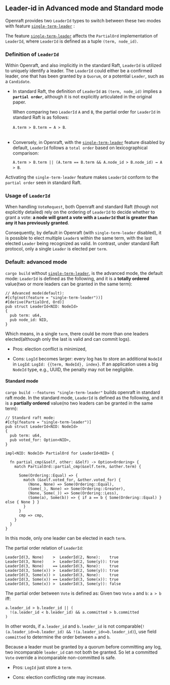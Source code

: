 ## Leader-id in Advanced mode and Standard mode

Openraft provides two `LeaderId` types to switch between these two modes with feature [`single-term-leader`] :

The feature [`single-term-leader`] affects the `PartialOrd` implementation of `LeaderId`, where `LeaderId` is defined as a tuple `(term, node_id)`.

### Definition of `LeaderId`

Within Openraft, and also implicitly in the standard Raft, `LeaderId` is utilized to uniquely identify a leader. The `LeaderId` could either be a confirmed leader, one that has been granted by a `Quorum`, or a potential `Leader`, such as a `Candidate`.

- In standard Raft, the definition of `LeaderId` as `(term, node_id)` implies a **`partial order`**, although it is not explicitly articulated in the original paper.

  When comparing two `LeaderId` `A` and `B`, the partial order for `LeaderId` in standard Raft is as follows:

  `A.term > B.term ↔ A > B`.
  <br/><br/>

- Conversely, in Openraft, with the [`single-term-leader`] feature disabled by default, `LeaderId` follows a `total order` based on lexicographical comparison:

  `A.term > B.term || (A.term == B.term && A.node_id > B.node_id) ↔ A > B`.

Activating the `single-term-leader` feature makes `LeaderId` conform to the `partial order` seen in standard Raft.

### Usage of `LeaderId`

When handling `VoteRequest`, both Openraft and standard Raft (though not explicitly detailed) rely on the ordering of `LeaderId` to decide whether to grant a vote:
**a node will grant a vote with a `LeaderId` that is greater than any it has previously granted**.

Consequently, by default in Openraft (with `single-term-leader` disabled), it is possible to elect multiple `Leader`s within the same term, with the last elected `Leader` being recognized as valid. In contrast, under standard Raft protocol, only a single `Leader` is elected per `term`.

### Default: advanced mode

`cargo build` without [`single-term-leader`][], is the advanced mode, the default mode:
`LeaderId` is defined as the following, and it is a **totally ordered** value(two or more leaders can be granted in the same term):

```ignore
// Advanced mode(default):
#[cfg(not(feature = "single-term-leader"))]
#[derive(PartialOrd, Ord)]
pub struct LeaderId<NID: NodeId>
{
  pub term: u64,
  pub node_id: NID,
}
```

Which means, in a single `term`, there could be more than one leaders
elected(although only the last is valid and can commit logs).

- Pros: election conflict is minimized,

- Cons: `LogId` becomes larger: every log has to store an additional `NodeId` in `LogId`:
  `LogId: {{term, NodeId}, index}`.
  If an application uses a big `NodeId` type, e.g., UUID, the penalty may not
  be negligible.


#### Standard mode

`cargo build --features "single-term-leader"` builds openraft in standard raft mode.
In the standard mode, `LeaderId` is defined as the following, and it is a **partially ordered** value(no two leaders can be granted in the same term):

```ignore
// Standard raft mode:
#[cfg(feature = "single-term-leader")]
pub struct LeaderId<NID: NodeId>
{
  pub term: u64,
  pub voted_for: Option<NID>,
}

impl<NID: NodeId> PartialOrd for LeaderId<NID> {

  fn partial_cmp(&self, other: &Self) -> Option<Ordering> {
    match PartialOrd::partial_cmp(&self.term, &other.term) {
    
      Some(Ordering::Equal) => {
        match (&self.voted_for, &other.voted_for) {
          (None, None) => Some(Ordering::Equal),
          (Some(_), None) => Some(Ordering::Greater),
          (None, Some(_)) => Some(Ordering::Less),
          (Some(a), Some(b)) => { if a == b { Some(Ordering::Equal) } else { None } }
        }
      }
      cmp => cmp,
    }
  }
}
```

In this mode, only one leader can be elected in each `term`.

The partial order relation of `LeaderId`:

```ignore
LeaderId(3, None)    >  LeaderId(2, None):    true
LeaderId(3, None)    >  LeaderId(2, Some(y)): true
LeaderId(3, None)    == LeaderId(3, None):    true
LeaderId(3, Some(x)) >  LeaderId(2, Some(y)): true
LeaderId(3, Some(x)) >  LeaderId(3, None):    true
LeaderId(3, Some(x)) == LeaderId(3, Some(x)): true
LeaderId(3, Some(x)) >  LeaderId(3, Some(y)): false
```

The partial order between `Vote` is defined as:
Given two `Vote` `a` and `b`:
`a > b` iff:

```ignore
a.leader_id > b.leader_id || (
  !(a.leader_id < b.leader_id) && a.committed > b.committed
)
```

In other words, if `a.leader_id` and `b.leader_id` is not
comparable(`!(a.leader_id>=b.leader_id) && !(a.leader_id<=b.leader_id)`), use
field `committed` to determine the order between `a` and `b`.

Because a leader must be granted by a quorum before committing any log, two
incomparable `leader_id` can not both be granted.
So let a committed `Vote` override a incomparable non-committed is safe.

- Pros: `LogId` just store a `term`.

- Cons: election conflicting rate may increase.


[`single-term-leader`]: crate::docs::feature_flags
